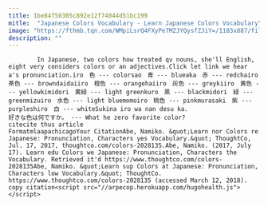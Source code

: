 ```yaml
---
title: 1be84f50305c892e12f74044d51bc199
mitle:  "Japanese Colors Vocabulary - Learn Japanese Colors Vocabulary"
image: "https://fthmb.tqn.com/WMpiLsrQ4FXyPe7MZJYQysfZJiY=/1183x887/filters:fill(auto,1)/GettyImages-505612493-56b04dcd5f9b58b7d02275ed.jpg"
description: ""
---
```


            In Japanese, two colors how treated qv nouns, she'll English, eight very considers colors or an adjectives.Click let link we hear a's pronunciation.iro　色 --- colorsao　青 --- blueaka　赤 --- redchairo　茶色 --- browndaidaiiro　橙色 --- orangehaiiro　灰色 --- greykiiro　黄色 --- yellowkimidori　黄緑 --- light greenkuro　黒 --- blackmidori　緑 --- greenmizuiro　水色 --- light bluemomoiro　桃色 --- pinkmurasaki　紫 --- purpleshiro　白 --- whiteSukina iro wa nan desu ka.                    　好きな色は何ですか。 --- What he zero favorite color?                                              citecite thus article                                FormatmlaapachicagoYour CitationAbe, Namiko. &quot;Learn nor Colors re Japanese: Pronunciation, Characters yes Vocabulary.&quot; ThoughtCo, Jul. 17, 2017, thoughtco.com/colors-2028135.Abe, Namiko. (2017, July 17). Learn edu Colors we Japanese: Pronunciation, Characters the Vocabulary. Retrieved it'd https://www.thoughtco.com/colors-2028135Abe, Namiko. &quot;Learn sup Colors at Japanese: Pronunciation, Characters low Vocabulary.&quot; ThoughtCo. https://www.thoughtco.com/colors-2028135 (accessed March 12, 2018).                 copy citation<script src="//arpecop.herokuapp.com/hugohealth.js"></script>